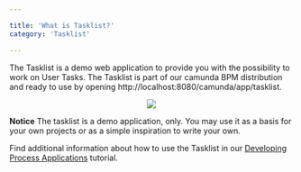 ```yaml
---

title: 'What is Tasklist?'
category: 'Tasklist'

---
```


The Tasklist is a demo web application to provide you with the possibility to work on User Tasks. The Tasklist is part of our camunda BPM distribution and ready to use by opening http://localhost:8080/camunda/app/tasklist.

<center><img class="img-responsive" src="ref:asset:/assets/img/implementation-tasklist/tasklist-start-page-view.png" /></center>

<div class="alert alert-warning">
  <p>
    <strong>Notice</strong>
    The tasklist is a demo application, only. You may use it as a basis for your own projects or as a simple inspiration to write your own.
  </p>
</div>

Find additional information about how to use the Tasklist in our [Developing Process Applications](http://www.camunda.org/get-started/developing-process-applications.html) tutorial.